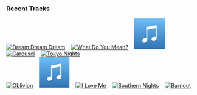 ### Recent Tracks
[<img src='https://lastfm.freetls.fastly.net/i/u/300x300/1b57eaca10c20599af4ce04412c04948.png' width='16%' height='16%' alt='Dream Dream Dream'>](https://www.last.fm/music/madeon/_/dream%2bdream%2bdream)&nbsp;&nbsp;&nbsp;&nbsp;[<img src='https://lastfm.freetls.fastly.net/i/u/300x300/8ebc6d307e8e1ed783e0817f9956b119.png' width='16%' height='16%' alt='What Do You Mean?'>](https://www.last.fm/music/hudson%2btaylor/_/what%2bdo%2byou%2bmean%253f)&nbsp;&nbsp;&nbsp;&nbsp;[<img src='https://github.com/atfinke/atfinke/blob/master/placeholder.jpeg?raw=true' width='16%' height='16%' alt='Out of My Mood'>](https://www.last.fm/music/gate%2b%25eb%25ac%25b8/_/out%2bof%2bmy%2bmood)&nbsp;&nbsp;&nbsp;&nbsp;[<img src='https://lastfm.freetls.fastly.net/i/u/300x300/b51f93714fe0f59d7f65a2564748e995.png' width='16%' height='16%' alt='Carousel'>](https://www.last.fm/music/skylar%2bspence/_/carousel)&nbsp;&nbsp;&nbsp;&nbsp;[<img src='https://lastfm.freetls.fastly.net/i/u/300x300/2601ffad91aca03ae8f4f20eeb617852.png' width='16%' height='16%' alt='Tokyo Nights'>](https://www.last.fm/music/digital%2bfarm%2banimals/_/tokyo%2bnights)&nbsp;&nbsp;&nbsp;&nbsp;<br>[<img src='https://lastfm.freetls.fastly.net/i/u/300x300/90a4432699af42149072e0177151108a.png' width='16%' height='16%' alt='Oblivion'>](https://www.last.fm/music/bastille/_/oblivion)&nbsp;&nbsp;&nbsp;&nbsp;[<img src='https://github.com/atfinke/atfinke/blob/master/placeholder.jpeg?raw=true' width='16%' height='16%' alt='Girl - The Wild Honey Pie Buzzsession'>](https://www.last.fm/music/jukebox%2bthe%2bghost/_/girl%2b-%2bthe%2bwild%2bhoney%2bpie%2bbuzzsession)&nbsp;&nbsp;&nbsp;&nbsp;[<img src='https://lastfm.freetls.fastly.net/i/u/300x300/3af87600ecc9248f02e26266e5ea0089.png' width='16%' height='16%' alt='I Love Me'>](https://www.last.fm/music/demi%2blovato/_/i%2blove%2bme)&nbsp;&nbsp;&nbsp;&nbsp;[<img src='https://lastfm.freetls.fastly.net/i/u/300x300/c282845fc7289ecb844dba765be86719.png' width='16%' height='16%' alt='Southern Nights'>](https://www.last.fm/music/glen%2bcampbell/_/southern%2bnights)&nbsp;&nbsp;&nbsp;&nbsp;[<img src='https://lastfm.freetls.fastly.net/i/u/300x300/be85878649914d8f648f5f92d6132e4f.png' width='16%' height='16%' alt='Burnout'>](https://www.last.fm/music/john%2beatherly/_/burnout)&nbsp;&nbsp;&nbsp;&nbsp;<br>